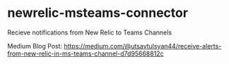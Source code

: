 # newrelic-msteams-connector
Recieve notifications from New Relic to Teams Channels

Medium Blog Post: https://medium.com/@utsavtulsyan44/receive-alerts-from-new-relic-in-ms-teams-channel-d7d95668812c
